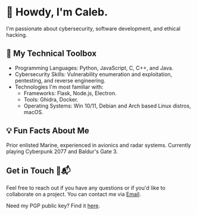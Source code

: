 # 👋 Howdy, I'm Caleb.

I'm passionate about cybersecurity, software development, and ethical hacking.

## 🔧 My Technical Toolbox

- Programming Languages: Python, JavaScript, C, C++, and Java.
- Cybersecurity Skills: Vulnerability enumeration and exploitation, pentesting, and reverse engineering.
- Technologies I'm most familiar with:
    - Frameworks: Flask, Node.js, Electron.
    - Tools: Ghidra, Docker.
    - Operating Systems: Win 10/11, Debian and Arch based Linux distros, macOS.
        

## 💡 Fun Facts About Me

Prior enlisted Marine, experienced in avionics and radar systems.
Currently playing Cyberpunk 2077 and Baldur's Gate 3.

## Get in Touch 💬📬

Feel free to reach out if you have any questions or if you'd like to collaborate on a project. You can contact me via [Email](mailto:calebkeene@icloud.com).


Need my PGP public key? Find it [here](https://github.com/RoyFlowers99/RoyFlowers99/blob/main/RoyFlowers99-Public.asc).
